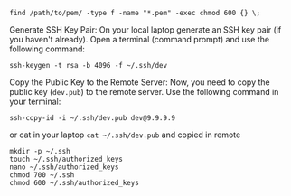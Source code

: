 `find /path/to/pem/ -type f -name "*.pem" -exec chmod 600 {} \;`

Generate SSH Key Pair: On your local laptop generate an SSH key pair (if you haven't already). Open a terminal (command prompt) and use the following command:
```local
ssh-keygen -t rsa -b 4096 -f ~/.ssh/dev
```

Copy the Public Key to the Remote Server: Now, you need to copy the public key (`dev.pub`) to the remote server. Use the following command in your terminal:

```local
ssh-copy-id -i ~/.ssh/dev.pub dev@9.9.9.9
```

or cat in your laptop 
`cat ~/.ssh/dev.pub`  and copied in remote
```remote
mkdir -p ~/.ssh 
touch ~/.ssh/authorized_keys
nano ~/.ssh/authorized_keys
chmod 700 ~/.ssh 
chmod 600 ~/.ssh/authorized_keys
```

